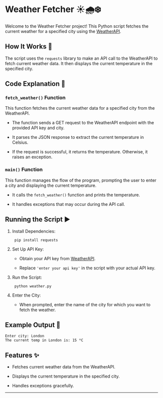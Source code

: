 # Weather Fetcher ☀️🌧️❄️

Welcome to the Weather Fetcher project! This Python script fetches the current weather for a specified city using the [WeatherAPI](https://chatgpt.com/c/9f8a8936-9724-42ef-ab20-decc6c9a7f8e).

## How It Works 🔧

The script uses the `requests` library to make an API call to the WeatherAPI to fetch current weather data. It then displays the current temperature in the specified city.

## Code Explanation 🧐

### `fetch_weather()` Function

This function fetches the current weather data for a specified city from the WeatherAPI.

- The function sends a GET request to the WeatherAPI endpoint with the provided API key and city.

- It parses the JSON response to extract the current temperature in Celsius.

- If the request is successful, it returns the temperature. Otherwise, it raises an exception.

### `main()` Function

This function manages the flow of the program, prompting the user to enter a city and displaying the current temperature.

- It calls the `fetch_weather()` function and prints the temperature.

- It handles exceptions that may occur during the API call.

## Running the Script ▶️

1. Install Dependencies:

        pip install requests

1. Set Up API Key:

    - Obtain your API key from [WeatherAPI](https://www.weatherapi.com/).

    - Replace `'enter your api key'` in the script with your actual API key.

1. Run the Script:

        python weather.py


1. Enter the City:

    - When prompted, enter the name of the city for which you want to fetch the weather.

## Example Output 🎉

```
Enter city: London
The current temp in London is: 15 ⁰C
```

## Features ✨

- Fetches current weather data from the WeatherAPI.

- Displays the current temperature in the specified city.

- Handles exceptions gracefully.

---